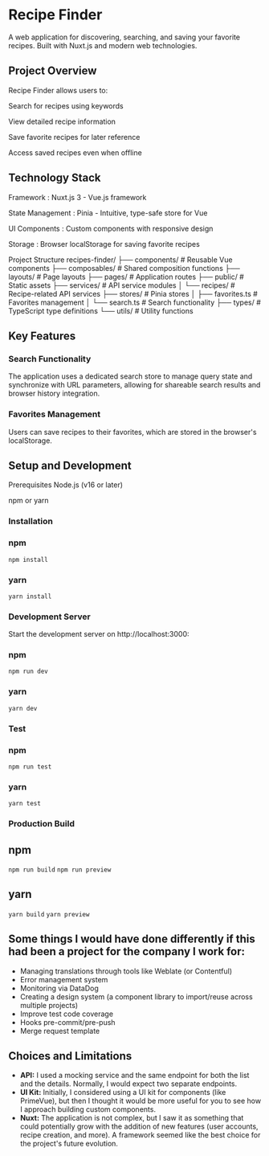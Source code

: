 # Recipe Finder
A web application for discovering, searching, and saving your favorite recipes. Built with Nuxt.js and modern web technologies.

## Project Overview
Recipe Finder allows users to:

Search for recipes using keywords

View detailed recipe information

Save favorite recipes for later reference

Access saved recipes even when offline

## Technology Stack
Framework : Nuxt.js 3 - Vue.js framework

State Management : Pinia - Intuitive, type-safe store for Vue

UI Components : Custom components with responsive design

Storage : Browser localStorage for saving favorite recipes

Project Structure
recipes-finder/
├── components/       # Reusable Vue components
├── composables/      # Shared composition functions
├── layouts/          # Page layouts
├── pages/            # Application routes
├── public/           # Static assets
├── services/         # API service modules
│   └── recipes/      # Recipe-related API services
├── stores/           # Pinia stores
│   ├── favorites.ts  # Favorites management
│   └── search.ts     # Search functionality
├── types/            # TypeScript type definitions
└── utils/            # Utility functions

## Key Features

### Search Functionality
The application uses a dedicated search store to manage query state and synchronize with URL parameters, allowing for shareable search results and browser history integration.

### Favorites Management
Users can save recipes to their favorites, which are stored in the browser's localStorage.


## Setup and Development

Prerequisites
Node.js (v16 or later)

npm or yarn

### Installation

### npm
```npm install```

### yarn
```yarn install```

### Development Server

Start the development server on http://localhost:3000:

### npm
```npm run dev```

### yarn
```yarn dev```

### Test

### npm
```npm run test```

### yarn
```yarn test```

### Production Build

## npm
```npm run build```
```npm run preview```

## yarn
```yarn build```
```yarn preview```


## Some things I would have done differently if this had been a project for the company I work for:
- Managing translations through tools like Weblate (or Contentful)  
- Error management system  
- Monitoring via DataDog  
- Creating a design system (a component library to import/reuse across multiple projects) 
- Improve test code coverage 
- Hooks pre-commit/pre-push
- Merge request template

## Choices and Limitations
- **API:** I used a mocking service and the same endpoint for both the list and the details. Normally, I would expect two separate endpoints.  
- **UI Kit:** Initially, I considered using a UI kit for components (like PrimeVue), but then I thought it would be more useful for you to see how I approach building custom components.  
- **Nuxt:** The application is not complex, but I saw it as something that could potentially grow with the addition of new features (user accounts, recipe creation, and more). A framework seemed like the best choice for the project's future evolution.


